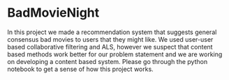 # BadMovieNight
In this project we made a recommendation system that suggests general consensus bad movies to users that they might like. We used user-user based collaborative filtering and ALS, however we suspect that content based methods work better for our problem statement and we are working on developing a content based system. Please go through the python notebook to get a sense of how this project works.
